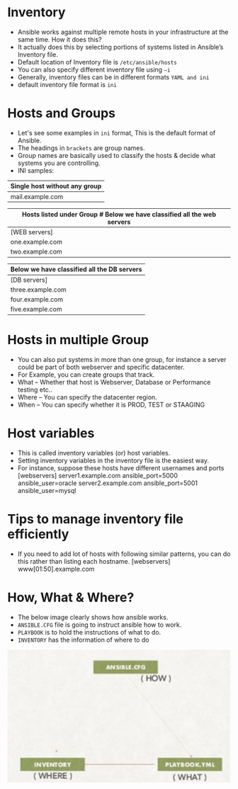 # Inventory
- Ansible works against multiple remote hosts in your infrastructure at the same time. How it does this?
- It actually does this by selecting portions of systems listed in Ansible’s Inventory file.
- Default location of Inventory file is `/etc/ansible/hosts`
- You can also specify different inventory file using `–i`
- Generally, inventory files can be in different formats `YAML and ini`
- default inventory file format is `ini`

# Hosts and Groups
- Let's see some examples in `ini` format, This is the default format of Ansible.
- The headings in `brackets` are group names.
- Group names are basically used to classify the hosts & decide what systems you are controlling.
- INI samples:

| Single host without any group |
| ------------------------------|
| mail.example.com              |

| Hosts listed under Group # Below we have classified all the web servers |
| ------------------------------------------------------------------------|
| [WEB servers]                                                           |
| one.example.com                                                         |
| two.example.com                                                         |

| Below we have classified all the DB servers |
| --------------------------------------------|
| [DB servers]                                |
| three.example.com                           |
| four.example.com                            |
| five.example.com                            |

# Hosts in multiple Group
- You can also put systems in more than one group, for instance a server could be part of both webserver and specific datacenter.
- For Example, you can create groups that track.
- What – Whether that host is Webserver, Database or Performance testing etc..
- Where – You can specify the datacenter region.
- When – You can specify whether it is PROD, TEST or STAAGING

# Host variables
- This is called inventory variables (or) host variables.
- Setting inventory variables in the inventory file is the easiest way.
- For instance, suppose these hosts have different usernames and ports
  [webservers]
  server1.example.com  ansible_port=5000   ansible_user=oracle
  server2.example.com   ansible_port=5001   ansible_user=mysql

# Tips to manage inventory file efficiently
- If you need to add lot of hosts with following similar patterns, you can do this rather than listing each hostname.
  [webservers]
  www[01:50].example.com

# How, What & Where?
- The below image clearly shows how ansible works.
- `ANSIBLE.CFG` file is going to instruct ansible how to work.
- `PLAYBOOK` is to hold the instructions of what to do.
- `INVENTORY` has the information of where to do

![alt text](../../images/architecture.png)